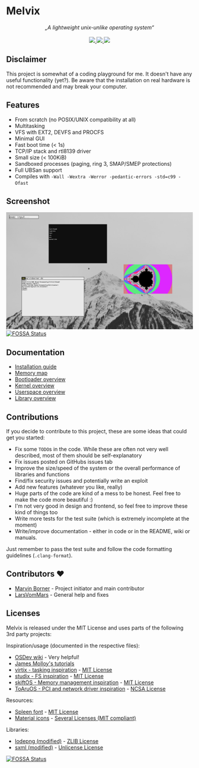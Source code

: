 # Melvix

<p align="center">
    <i>„A lightweight unix-unlike operating system“</i>
    <br><br>
    <a href="https://github.com/marvinborner/Melvix/actions?query=workflow%3A%22Lint,+build,+test,+release%22" target="_blank">
        <img src="https://img.shields.io/github/workflow/status/marvinborner/Melvix/lint,%20build,%20test,%20release?style=for-the-badge" />
    </a>
    <a href="https://app.codacy.com/gh/marvinborner/Melvix/dashboard" target="_blank">
        <img src="https://img.shields.io/codacy/grade/e68699c7f9314476a52acf9819a0a386/dev?style=for-the-badge" />
    </a>
    <a href="https://www.buymeacoffee.com/marvinborner" target="_blank">
        <img src="https://img.shields.io/static/v1?label=Support&message=buymeacoffee&color=brightgreen&style=for-the-badge" />
    </a>
</p>

## Disclaimer

This project is somewhat of a coding playground for me. It doesn't have any useful functionality (yet?). Be aware that the installation on real hardware is not recommended and may break your computer.

## Features

-   From scratch (no POSIX/UNIX compatibility at all)
-   Multitasking
-   VFS with EXT2, DEVFS and PROCFS
-   Minimal GUI
-   Fast boot time (< 1s)
-   TCP/IP stack and rtl8139 driver
-   Small size (< 100KiB)
-   Sandboxed processes (paging, ring 3, SMAP/SMEP protections)
-   Full UBSan support
-   Compiles with `-Wall -Wextra -Werror -pedantic-errors -std=c99 -Ofast`

## Screenshot

![Melvix screenshot](screenshot.png?raw=true "Screenshot")
[![FOSSA Status](https://app.fossa.com/api/projects/git%2Bgithub.com%2Fmarvinborner%2FMelvix.svg?type=shield)](https://app.fossa.com/projects/git%2Bgithub.com%2Fmarvinborner%2FMelvix?ref=badge_shield)

## Documentation

-   [Installation guide](docs/INSTALL.md)
-   [Memory map](docs/MMAP.md)
-   [Bootloader overview](boot/README.md)
-   [Kernel overview](kernel/README.md)
-   [Userspace overview](apps/README.md)
-   [Library overview](libs/README.md)

## Contributions

If you decide to contribute to this project, these are some ideas that could get you started:

-   Fix some `TODO`s in the code. While these are often not very well described, most of them should be self-explanatory
-   Fix issues posted on GitHubs issues tab
-   Improve the size/speed of the system or the overall performance of libraries and functions
-   Find/fix security issues and potentially write an exploit
-   Add new features (whatever you like, really)
-   Huge parts of the code are kind of a mess to be honest. Feel free to make the code more beautiful :)
-   I'm not very good in design and frontend, so feel free to improve these kind of things too
-   Write more tests for the test suite (which is extremely incomplete at the moment)
-   Write/improve documentation - either in code or in the README, wiki or manuals.

Just remember to pass the test suite and follow the code formatting guidelines (`.clang-format`).

## Contributors :heart:

-   [Marvin Borner](https://github.com/marvinborner/) - Project initiator and main contributor
-   [LarsVomMars](https://github.com/LarsVomMars/) - General help and fixes

## Licenses

Melvix is released under the MIT License and uses parts of the following 3rd party projects:

Inspiration/usage (documented in the respective files):

-   [OSDev wiki](https://wiki.osdev.org) - Very helpful!
-   [James Molloy's tutorials](http://jamesmolloy.co.uk/tutorial_html/)
-   [virtix - tasking inspiration](https://github.com/16Bitt/virtix/) - [MIT License](https://github.com/16Bitt/virtix/blob/85a3c58f3d3b8932354e85a996a79c377139c201/LICENSE)
-   [studix - FS inspiration](https://github.com/orodley/studix) - [MIT License](https://github.com/orodley/studix/blob/d1b1d006010120551df58ff3faaf97484dfa9806/LICENSE)
-   [skiftOS - Memory management inspiration](https://github.com/skiftOS/skift) - [MIT License](https://github.com/skiftOS/skift/blob/ea0e1cf0d7b07302370fc1519be2e072a4cad70c/license.md)
-   [ToAruOS - PCI and network driver inspiration](https://github.com/klange/toaruos) - [NCSA License](https://github.com/klange/toaruos/blob/351d5d38f22b570459931475d36468bf4e37f45a/LICENSE)

Resources:

-   [Spleen font](https://github.com/fcambus/spleen) - [MIT License](https://github.com/fcambus/spleen/blob/5759e9abb130b89ba192edc5324b12ef07b7dad3/LICENSE)
-   [Material icons](https://github.com/Templarian/MaterialDesign/) - [Several Licenses (MIT compliant)](https://github.com/Templarian/MaterialDesign/blob/5772b5e293352e7feed316c4ab6bde3ba572959e/LICENSE)

Libraries:

-   [lodepng (modified)](https://github.com/lvandeve/lodepng) - [ZLIB License](https://github.com/lvandeve/lodepng/blob/7fdcc96a5e5864eee72911c3ca79b1d9f0d12292/LICENSE)
-   [sxml (modified)](https://github.com/capmar/sxml) - [Unlicense License](https://github.com/capmar/sxml/blob/91176b4c62ef7c6342804e02fc440b2e82326469/UNLICENSE)


[![FOSSA Status](https://app.fossa.com/api/projects/git%2Bgithub.com%2Fmarvinborner%2FMelvix.svg?type=large)](https://app.fossa.com/projects/git%2Bgithub.com%2Fmarvinborner%2FMelvix?ref=badge_large)
